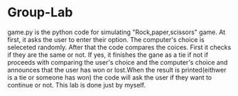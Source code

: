 # Group-Lab

game.py is the python code for simulating "Rock,paper,scissors" game. At first, it asks the user to enter their option. The computer's choice is seleceted randomly. After that the code compares the coices. First it checks if they are the same or not. If yes, it finishes the gane as a tie if not if proceeds with comparing the user's choice and the computer's choice and announces that the user has won or lost.When the result is printed(eithwer is a tie or someone has won) the code will ask the user if they want to continue or not. This lab is done just by myself.
